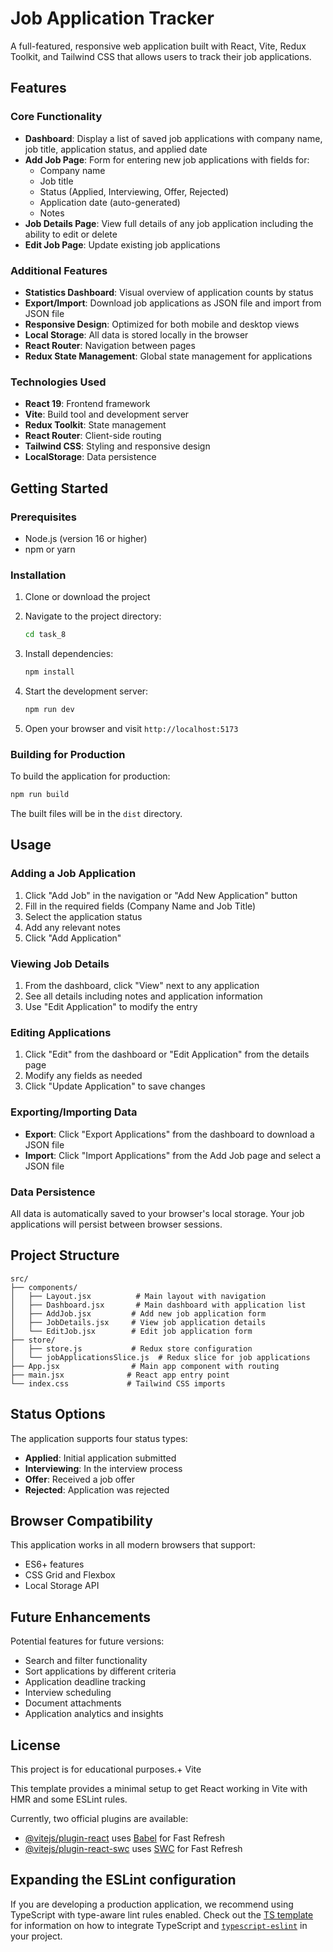 # Job Application Tracker

A full-featured, responsive web application built with React, Vite, Redux Toolkit, and Tailwind CSS that allows users to track their job applications.

## Features

### Core Functionality
- **Dashboard**: Display a list of saved job applications with company name, job title, application status, and applied date
- **Add Job Page**: Form for entering new job applications with fields for:
  - Company name
  - Job title
  - Status (Applied, Interviewing, Offer, Rejected)
  - Application date (auto-generated)
  - Notes
- **Job Details Page**: View full details of any job application including the ability to edit or delete
- **Edit Job Page**: Update existing job applications

### Additional Features
- **Statistics Dashboard**: Visual overview of application counts by status
- **Export/Import**: Download job applications as JSON file and import from JSON file
- **Responsive Design**: Optimized for both mobile and desktop views
- **Local Storage**: All data is stored locally in the browser
- **React Router**: Navigation between pages
- **Redux State Management**: Global state management for applications

### Technologies Used
- **React 19**: Frontend framework
- **Vite**: Build tool and development server
- **Redux Toolkit**: State management
- **React Router**: Client-side routing
- **Tailwind CSS**: Styling and responsive design
- **LocalStorage**: Data persistence

## Getting Started

### Prerequisites
- Node.js (version 16 or higher)
- npm or yarn

### Installation

1. Clone or download the project
2. Navigate to the project directory:
   ```bash
   cd task_8
   ```

3. Install dependencies:
   ```bash
   npm install
   ```

4. Start the development server:
   ```bash
   npm run dev
   ```

5. Open your browser and visit `http://localhost:5173`

### Building for Production

To build the application for production:

```bash
npm run build
```

The built files will be in the `dist` directory.

## Usage

### Adding a Job Application
1. Click "Add Job" in the navigation or "Add New Application" button
2. Fill in the required fields (Company Name and Job Title)
3. Select the application status
4. Add any relevant notes
5. Click "Add Application"

### Viewing Job Details
1. From the dashboard, click "View" next to any application
2. See all details including notes and application information
3. Use "Edit Application" to modify the entry

### Editing Applications
1. Click "Edit" from the dashboard or "Edit Application" from the details page
2. Modify any fields as needed
3. Click "Update Application" to save changes

### Exporting/Importing Data
- **Export**: Click "Export Applications" from the dashboard to download a JSON file
- **Import**: Click "Import Applications" from the Add Job page and select a JSON file

### Data Persistence
All data is automatically saved to your browser's local storage. Your job applications will persist between browser sessions.

## Project Structure

```
src/
├── components/
│   ├── Layout.jsx          # Main layout with navigation
│   ├── Dashboard.jsx       # Main dashboard with application list
│   ├── AddJob.jsx         # Add new job application form
│   ├── JobDetails.jsx     # View job application details
│   └── EditJob.jsx        # Edit job application form
├── store/
│   ├── store.js           # Redux store configuration
│   └── jobApplicationsSlice.js  # Redux slice for job applications
├── App.jsx                # Main app component with routing
├── main.jsx              # React app entry point
└── index.css             # Tailwind CSS imports
```

## Status Options

The application supports four status types:
- **Applied**: Initial application submitted
- **Interviewing**: In the interview process
- **Offer**: Received a job offer
- **Rejected**: Application was rejected

## Browser Compatibility

This application works in all modern browsers that support:
- ES6+ features
- CSS Grid and Flexbox
- Local Storage API

## Future Enhancements

Potential features for future versions:
- Search and filter functionality
- Sort applications by different criteria
- Application deadline tracking
- Interview scheduling
- Document attachments
- Application analytics and insights

## License

This project is for educational purposes.+ Vite

This template provides a minimal setup to get React working in Vite with HMR and some ESLint rules.

Currently, two official plugins are available:

- [@vitejs/plugin-react](https://github.com/vitejs/vite-plugin-react/blob/main/packages/plugin-react) uses [Babel](https://babeljs.io/) for Fast Refresh
- [@vitejs/plugin-react-swc](https://github.com/vitejs/vite-plugin-react/blob/main/packages/plugin-react-swc) uses [SWC](https://swc.rs/) for Fast Refresh

## Expanding the ESLint configuration

If you are developing a production application, we recommend using TypeScript with type-aware lint rules enabled. Check out the [TS template](https://github.com/vitejs/vite/tree/main/packages/create-vite/template-react-ts) for information on how to integrate TypeScript and [`typescript-eslint`](https://typescript-eslint.io) in your project.
